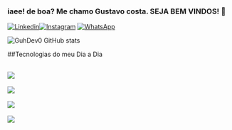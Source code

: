 ### iaee! de boa?  Me chamo Gustavo costa. SEJA BEM VINDOS! 🤙


[![Linkedin](https://img.shields.io/badge/LinkedIn-0077B5?style=for-the-badge&logo=linkedin&logoColor=white)]()[![Instagram](https://img.shields.io/badge/Instagram-E4405F?style=for-the-badge&logo=instagram&logoColor=white)]() [![WhatsApp](https://img.shields.io/badge/WhatsApp-25D366?style=for-the-badge&logo=whatsapp&logoColor=white)](https://w.app/OrXIGe)


![GuhDev0 GitHub stats](https://github-readme-stats.vercel.app/api?username=GuhDev0&show_icons=true&theme=gruvbox)

##Tecnologias do meu Dia a Dia

<div style="display:inline_block"><br/>
<img align="center" alt:"html5" src="https://img.shields.io/badge/HTML5-E34F26?style=for-the-badge&logo=html5&logoColor=white"/>
</div>
<div style="display:inline_block"><br/>
<img align="center" alt:"css" src="https://img.shields.io/badge/CSS3-1572B6?style=for-the-badge&logo=css3&logoColor=white"/>
</div>
<div style="display:inline_block"><br/>
<img align="center" alt:"JavaScript" src="https://img.shields.io/badge/JavaScript-323330?style=for-the-badge&logo=javascript&logoColor=F7DF1E"/>
</div>
<div style="display:inline_block"><br/>
<img align="center" alt:"React" src="https://img.shields.io/badge/React-20232A?style=for-the-badge&logo=react&logoColor=61DAFB"/>


</div>
